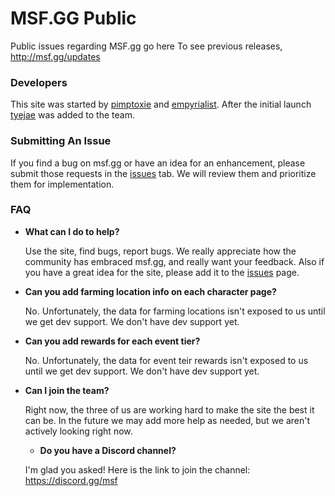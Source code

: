 # MSF.GG Public
Public issues regarding MSF.gg go here
To see previous releases, http://msf.gg/updates

### Developers
This site was started by [pimptoxie](https://github.com/pimptoxie) and [empyrialist](https://github.com/empyrialist). After the initial launch [tyejae](https://github.com/tyejae) was added to the team.

### Submitting An Issue
If you find a bug on msf.gg or have an idea for an enhancement, please submit those requests in the [issues](https://github.com/tyejae/msf.gg.public/issues) tab. We will review them and prioritize them for implementation. 

### FAQ
* **What can I do to help?**

  Use the site, find bugs, report bugs. We really appreciate how the community has embraced msf.gg, and really want your feedback. Also if you have a great idea for the site, please add it to the [issues](https://github.com/tyejae/msf.gg.public/issues) page.
* **Can you add farming location info on each character page?**

  No. Unfortunately, the data for farming locations isn't exposed to us until we get dev support. We don't have dev support yet.
* **Can you add rewards for each event tier?**

  No. Unfortunately, the data for event teir rewards isn't exposed to us until we get dev support. We don't have dev support yet.
* **Can I join the team?**

  Right now, the three of us are working hard to make the site the best it can be. In the future we may add more help as needed, but we aren't actively looking right now.
  * **Do you have a Discord channel?**

  I'm glad you asked! Here is the link to join the channel: https://discord.gg/msf
